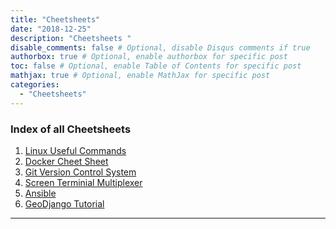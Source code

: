 ```yaml
---
title: "Cheetsheets"
date: "2018-12-25"
description: "Cheetsheets "
disable_comments: false # Optional, disable Disqus comments if true
authorbox: true # Optional, enable authorbox for specific post
toc: false # Optional, enable Table of Contents for specific post
mathjax: true # Optional, enable MathJax for specific post
categories:
  - "Cheetsheets"
---
```


### Index of all Cheetsheets

<!--more-->

1. <a href='{{<ref "linux_useful_commands" >}}'>Linux Useful Commands </a>
2. <a href='{{<ref "docker_useful_commands" >}}'>Docker Cheet Sheet </a>
3. <a href='{{<ref "gitcheetsheet" >}}'>Git Version Control System </a>
4. <a href='{{<ref "screen_useful_commands" >}}'>Screen Terminial Multiplexer </a>
5. <a href='{{<ref "ansible" >}}'>Ansible</a>
6. <a href='{{<ref "geodjango" >}}'>GeoDjango Tutorial</a>


  ----------------------------------------
